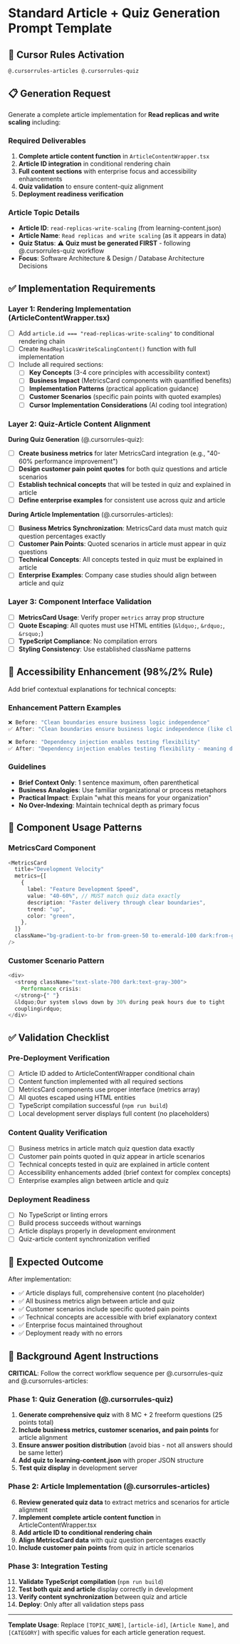 # Standard Article + Quiz Generation Prompt Template

## 🎯 **Cursor Rules Activation**

```
@.cursorrules-articles @.cursorrules-quiz
```

## 📋 **Generation Request**

Generate a complete article implementation for **Read replicas and write scaling** including:

### **Required Deliverables**

1. **Complete article content function** in `ArticleContentWrapper.tsx`
2. **Article ID integration** in conditional rendering chain
3. **Full content sections** with enterprise focus and accessibility enhancements
4. **Quiz validation** to ensure content-quiz alignment
5. **Deployment readiness verification**

### **Article Topic Details**

- **Article ID**: `read-replicas-write-scaling` (from learning-content.json)
- **Article Name**: `Read replicas and write scaling` (as it appears in data)
- **Quiz Status**: ⚠️ **Quiz must be generated FIRST** - following @.cursorrules-quiz workflow
- **Focus**: Software Architecture & Design / Database Architecture Decisions

## ✅ **Implementation Requirements**

### **Layer 1: Rendering Implementation (ArticleContentWrapper.tsx)**

- [ ] Add `article.id === "read-replicas-write-scaling"` to conditional rendering chain
- [ ] Create `ReadReplicasWriteScalingContent()` function with full implementation
- [ ] Include all required sections:
  - [ ] **Key Concepts** (3-4 core principles with accessibility context)
  - [ ] **Business Impact** (MetricsCard components with quantified benefits)
  - [ ] **Implementation Patterns** (practical application guidance)
  - [ ] **Customer Scenarios** (specific pain points with quoted examples)
  - [ ] **Cursor Implementation Considerations** (AI coding tool integration)

### **Layer 2: Quiz-Article Content Alignment**

**During Quiz Generation** (@.cursorrules-quiz):

- [ ] **Create business metrics** for later MetricsCard integration (e.g., "40-60% performance improvement")
- [ ] **Design customer pain point quotes** for both quiz questions and article scenarios
- [ ] **Establish technical concepts** that will be tested in quiz and explained in article
- [ ] **Define enterprise examples** for consistent use across quiz and article

**During Article Implementation** (@.cursorrules-articles):

- [ ] **Business Metrics Synchronization**: MetricsCard data must match quiz question percentages exactly
- [ ] **Customer Pain Points**: Quoted scenarios in article must appear in quiz questions
- [ ] **Technical Concepts**: All concepts tested in quiz must be explained in article
- [ ] **Enterprise Examples**: Company case studies should align between article and quiz

### **Layer 3: Component Interface Validation**

- [ ] **MetricsCard Usage**: Verify proper `metrics` array prop structure
- [ ] **Quote Escaping**: All quotes must use HTML entities (`&ldquo;`, `&rdquo;`, `&rsquo;`)
- [ ] **TypeScript Compliance**: No compilation errors
- [ ] **Styling Consistency**: Use established className patterns

## 🎯 **Accessibility Enhancement (98%/2% Rule)**

Add brief contextual explanations for technical concepts:

### **Enhancement Pattern Examples**

```typescript
❌ Before: "Clean boundaries ensure business logic independence"
✅ After: "Clean boundaries ensure business logic independence (like clear departmental responsibilities in an organization - each area can function effectively without being tightly coupled to others)"

❌ Before: "Dependency injection enables testing flexibility"
✅ After: "Dependency injection enables testing flexibility - meaning developers can easily test individual components without running the entire application infrastructure"
```

### **Guidelines**

- **Brief Context Only**: 1 sentence maximum, often parenthetical
- **Business Analogies**: Use familiar organizational or process metaphors
- **Practical Impact**: Explain "what this means for your organization"
- **No Over-Indexing**: Maintain technical depth as primary focus

## 🔧 **Component Usage Patterns**

### **MetricsCard Component**

```typescript
<MetricsCard
  title="Development Velocity"
  metrics={[
    {
      label: "Feature Development Speed",
      value: "40-60%", // MUST match quiz data exactly
      description: "Faster delivery through clear boundaries",
      trend: "up",
      color: "green",
    },
  ]}
  className="bg-gradient-to-br from-green-50 to-emerald-100 dark:from-green-950 dark:to-emerald-900"
/>
```

### **Customer Scenario Pattern**

```typescript
<div>
  <strong className="text-slate-700 dark:text-gray-300">
    Performance crisis:
  </strong>{" "}
  &ldquo;Our system slows down by 30% during peak hours due to tight
  coupling&rdquo;
</div>
```

## ✅ **Validation Checklist**

### **Pre-Deployment Verification**

- [ ] Article ID added to ArticleContentWrapper conditional chain
- [ ] Content function implemented with all required sections
- [ ] MetricsCard components use proper interface (metrics array)
- [ ] All quotes escaped using HTML entities
- [ ] TypeScript compilation successful (`npm run build`)
- [ ] Local development server displays full content (no placeholders)

### **Content Quality Verification**

- [ ] Business metrics in article match quiz question data exactly
- [ ] Customer pain points quoted in quiz appear in article scenarios
- [ ] Technical concepts tested in quiz are explained in article content
- [ ] Accessibility enhancements added (brief context for complex concepts)
- [ ] Enterprise examples align between article and quiz

### **Deployment Readiness**

- [ ] No TypeScript or linting errors
- [ ] Build process succeeds without warnings
- [ ] Article displays properly in development environment
- [ ] Quiz-article content synchronization verified

## 🎯 **Expected Outcome**

After implementation:

- ✅ Article displays full, comprehensive content (no placeholder)
- ✅ All business metrics align between article and quiz
- ✅ Customer scenarios include specific quoted pain points
- ✅ Technical concepts are accessible with brief explanatory context
- ✅ Enterprise focus maintained throughout
- ✅ Deployment ready with no errors

## 🚀 **Background Agent Instructions**

**CRITICAL**: Follow the correct workflow sequence per @.cursorrules-quiz and @.cursorrules-articles:

### **Phase 1: Quiz Generation (@.cursorrules-quiz)**

1. **Generate comprehensive quiz** with 8 MC + 2 freeform questions (25 points total)
2. **Include business metrics, customer scenarios, and pain points** for article alignment
3. **Ensure answer position distribution** (avoid bias - not all answers should be same letter)
4. **Add quiz to learning-content.json** with proper JSON structure
5. **Test quiz display** in development server

### **Phase 2: Article Implementation (@.cursorrules-articles)**

6. **Review generated quiz data** to extract metrics and scenarios for article alignment
7. **Implement complete article content function** in ArticleContentWrapper.tsx
8. **Add article ID to conditional rendering chain**
9. **Align MetricsCard data** with quiz question percentages exactly
10. **Include customer pain points** from quiz in article scenarios

### **Phase 3: Integration Testing**

11. **Validate TypeScript compilation** (`npm run build`)
12. **Test both quiz and article** display correctly in development
13. **Verify content synchronization** between quiz and article
14. **Deploy**: Only after all validation steps pass

---

**Template Usage**: Replace `[TOPIC_NAME]`, `[article-id]`, `[Article Name]`, and `[CATEGORY]` with specific values for each article generation request.
